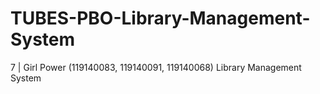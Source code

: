 # TUBES-PBO-Library-Management-System
7 | Girl Power (119140083, 119140091, 119140068)  Library Management System 
